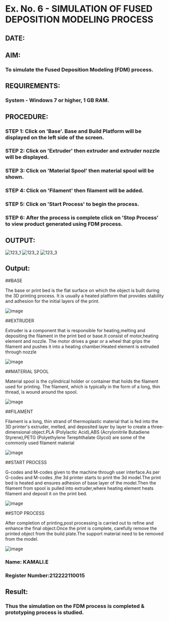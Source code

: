 # Ex. No. 6 - SIMULATION OF FUSED DEPOSITION MODELING PROCESS

## DATE: 
## AIM:
### To simulate the Fused Deposition Modeling (FDM) process.

## REQUIREMENTS:
### System - Windows 7 or higher, 1 GB RAM.

## PROCEDURE:
### STEP 1: Click on 'Base'. Base and Build Platform will be displayed on the left side of the screen.
### STEP 2: Click on 'Extruder' then extruder and extruder nozzle will be displayed.
### STEP 3: Click on 'Material Spool' then material spool will be shown.
### STEP 4: Click on 'Filament' then filament will be added.
### STEP 5: Click on 'Start Process' to begin the process.
### STEP 6: After the process is complete click on 'Stop Process' to view product generated using FDM process.

## OUTPUT:
![123_1](https://github.com/Sellakumar1987/Ex.-No---6.-SIMULATION-OF-FUSED-DEPOSITION-MODELING-PROCESS/assets/113594316/998a5e1b-4fea-4f03-a323-dd49973513a7)
![123_2](https://github.com/Sellakumar1987/Ex.-No---6.-SIMULATION-OF-FUSED-DEPOSITION-MODELING-PROCESS/assets/113594316/92d9d5de-1d13-43b2-a354-c3429e38d50b)
![123_3](https://github.com/Sellakumar1987/Ex.-No---6.-SIMULATION-OF-FUSED-DEPOSITION-MODELING-PROCESS/assets/113594316/e05c97f8-b035-4e4d-86e8-f91a73aa95a8)

## Output:

##BASE

The base or print bed is the flat surface on which the object is built during the 3D printing process. It is usually a heated platform that provides stability and adhesion for the initial layers of the print.

![image](https://github.com/Kamali22004796/Ex.-No---6.-SIMULATION-OF-FUSED-DEPOSITION-MODELING-PROCESS/assets/120567837/d35d6c5d-876e-480a-9198-ee6bd31a11f3)

##EXTRUDER

Extruder is a component that is responsible for heating,melting and depositing the filament in the print bed or base.It consist of motor,heating element and nozzle. The motor drives a gear or a wheel that grips the filament and pushes it into a heating chamber.Heated element is extruded through nozzle

![image](https://github.com/Kamali22004796/Ex.-No---6.-SIMULATION-OF-FUSED-DEPOSITION-MODELING-PROCESS/assets/120567837/ab257b79-db6a-4a4f-b254-49949226bba2)

##MATERIAL SPOOL

Material spool is the cylindrical holder or container that holds the filament used for printing. The filament, which is typically in the form of a long, thin thread, is wound around the spool.

![image](https://github.com/Kamali22004796/Ex.-No---6.-SIMULATION-OF-FUSED-DEPOSITION-MODELING-PROCESS/assets/120567837/77c1e028-f350-4b47-b7f8-87349032168f)

##FILAMENT

Filament is a long, thin strand of thermoplastic material that is fed into the 3D printer's extruder, melted, and deposited layer by layer to create a three-dimensional object.PLA (Polylactic Acid),ABS (Acrylonitrile Butadiene Styrene),PETG (Polyethylene Terephthalate Glycol) are some of the commonly used filament material

![image](https://github.com/Kamali22004796/Ex.-No---6.-SIMULATION-OF-FUSED-DEPOSITION-MODELING-PROCESS/assets/120567837/39422bbe-6d3b-43fc-a6d2-312bad472c40)

##START PROCESS

G-codes and M-codes given to the machine through user interface.As per G-codes and M-codes ,the 3d printer starts to print the 3d model.The print bed is heated and ensures adhesion of base layer of the model.Then the filament from spool is pulled into extruder,where heating element heats filament and deposit it on the print bed.

![image](https://github.com/Kamali22004796/Ex.-No---6.-SIMULATION-OF-FUSED-DEPOSITION-MODELING-PROCESS/assets/120567837/d4b6c49a-3388-4456-8afe-6fd7fbd23fdf)

##STOP PROCESS

After completion of printing,post processing is carried out to refine and enhance the final object.Once the print is complete, carefully remove the printed object from the build plate.The support material need to be removed from the model.

![image](https://github.com/Kamali22004796/Ex.-No---6.-SIMULATION-OF-FUSED-DEPOSITION-MODELING-PROCESS/assets/120567837/f0f551bd-672b-4db7-ae9a-3cf564ead310)


### Name: KAMALI.E
### Register Number:212222110015

## Result:
### Thus the simulation on the FDM process is completed & prototyping process is studied.
